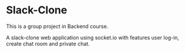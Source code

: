 # Slack-Clone  

This is a group project in Backend course.

A slack-clone web application using socket.io with features user log-in, create chat room and private chat. 
